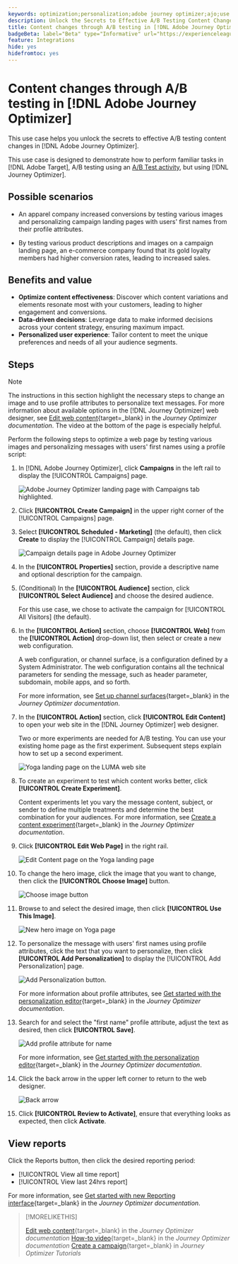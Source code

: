 ```yaml
---
keywords: optimization;personalization;adobe journey optimizer;ajo;use cases;scenarios;content change/ab test;profile attribute;change image;swap image
description: Unlock the Secrets to Effective A/B Testing Content Changes in Adobe Journey Optimizer
title: Content changes through A/B testing in [!DNL Adobe Journey Optimizer]
badgeBeta: label="Beta" type="Informative" url="https://experienceleague.adobe.com/docs/target/using/introduction/intro.html#beta newtab=true" tooltip="What are Beta features in [!DNL Adobe Target]."
feature: Integrations
hide: yes
hidefromtoc: yes
---
```

# Content changes through A/B testing in [!DNL Adobe Journey Optimizer]

This use case helps you unlock the secrets to effective A/B testing content changes in [!DNL Adobe Journey Optimizer].

This use case is designed to demonstrate how to perform familiar tasks in [!DNL Adobe Target], A/B testing using an [A/B Test activity](/help/main/c-activities/t-test-ab/test-ab.md), but using [!DNL Journey Optimizer].

## Possible scenarios

* An apparel company increased conversions by testing various images and personalizing campaign landing pages with users' first names from their profile attributes.

* By testing various product descriptions and images on a campaign landing page, an e-commerce company found that its gold loyalty members had higher conversion rates, leading to increased sales.

## Benefits and value

* **Optimize content effectiveness**: Discover which content variations and elements resonate most with your customers, leading to higher engagement and conversions.
* **Data-driven decisions**: Leverage data to make informed decisions across your content strategy, ensuring maximum impact.
* **Personalized user experience**: Tailor content to meet the unique preferences and needs of all your audience segments.

## Steps

>[!NOTE]
>
>The instructions in this section highlight the necessary steps to change an image and to use profile attributes to personalize text messages. For more information about available options in the [!DNL Journey Optimizer] web designer, see [Edit web content](https://experienceleague.adobe.com/en/docs/journey-optimizer/using/web/author-web-pages/edit-web-content){target=_blank} in the *Journey Optimizer documentation*. The video at the bottom of the page is especially helpful.

Perform the following steps to optimize a web page by testing various images and personalizing messages with users' first names using a profile script:

1. In [!DNL Adobe Journey Optimizer], click **Campaigns** in the left rail to display the [!UICONTROL Campaigns] page.

   ![Adobe Journey Optimizer landing page with Campaigns tab highlighted.](/help/main/c-integrating-target-with-mac/ajo/assets/ajo-landing-page.png)

1. Click **[!UICONTROL Create Campaign]** in the upper right corner of the [!UICONTROL Campaigns] page.

1. Select **[!UICONTROL Scheduled - Marketing]** (the default), then click **Create** to display the [!UICONTROL Campaign] details page.

   ![Campaign details page in Adobe Journey Optimizer](/help/main/c-integrating-target-with-mac/ajo/assets/campaign-details.png)

1. In the **[!UICONTROL Properties]** section, provide a descriptive name and optional description for the campaign.

1. (Conditional) In the **[!UICONTROL Audience]** section, click **[!UICONTROL Select Audience]** and choose the desired audience.

   For this use case, we chose to activate the campaign for [!UICONTROL All Visitors] (the default).

1. In the **[!UICONTROL Action]** section, choose **[!UICONTROL Web]** from the **[!UICONTROL Action]** drop-down list, then select or create a new web configuration.

   A web configuration, or channel surface, is a configuration defined by a System Administrator. The web configuration contains all the technical parameters for sending the message, such as header parameter, subdomain, mobile apps, and so forth.

   For more information, see [Set up channel surfaces](https://experienceleague.adobe.com/en/docs/journey-optimizer/using/configuration/channel-surfaces#set-up-channel-surfaces){target=_blank} in the *Journey Optimizer documentation*.

1. In the **[!UICONTROL Action]** section, click **[!UICONTROL Edit Content]** to open your web site in the [!DNL Journey Optimizer] web designer.

   Two or more experiments are needed for A/B testing. You can use your existing home page as the first experiment. Subsequent steps explain how to set up a second experiment.

   ![Yoga landing page on the LUMA web site](/help/main/c-integrating-target-with-mac/ajo/assets/luma-yoga-landing.png)

1. To create an experiment to test which content works better, click **[!UICONTROL Create Experiment]**.

   Content experiments let you vary the message content, subject, or sender to define multiple treatments and determine the best combination for your audiences. For more information, see [Create a content experiment](https://experienceleague.adobe.com/en/docs/journey-optimizer/using/content-management/content-experiment/content-experiment){target=_blank} in the *Journey Optimizer documentation*.

1. Click **[!UICONTROL Edit Web Page]** in the right rail.

   ![Edit Content page on the Yoga landing page](/help/main/c-integrating-target-with-mac/ajo/assets/edit-yoga-page.png)

1. To change the hero image, click the image that you want to change, then click the **[!UICONTROL Choose Image]** button.

   ![Choose image button](/help/main/c-integrating-target-with-mac/ajo/assets/choose-image.png)

1. Browse to and select the desired image, then click **[!UICONTROL Use This Image]**.

   ![New hero image on Yoga page](/help/main/c-integrating-target-with-mac/ajo/assets/new-hero-image.png)

1. To personalize the message with users' first names using profile attributes, click the text that you want to personalize, then click **[!UICONTROL Add Personalization]** to display the [!UICONTROL Add Personalization] page.

   ![Add Personalization button.](/help/main/c-integrating-target-with-mac/ajo/assets/add-personalization-button.png)

   For more information about profile attributes, see [Get started with the personalization editor](https://experienceleague.adobe.com/en/docs/journey-optimizer/using/content-management/personalization/expression-editor/personalization-build-expressions){target=_blank} in the *Journey Optimizer documentation*.

1. Search for and select the "first name" profile attribute, adjust the text as desired, then click **[!UICONTROL Save]**.

   ![Add profile attribute for name](/help/main/c-integrating-target-with-mac/ajo/assets/add-profile-attribute-for-name.png)

   For more information, see [Get started with the personalization editor](https://experienceleague.adobe.com/en/docs/journey-optimizer/using/content-management/personalization/expression-editor/personalization-build-expressions){target=_blank} in the *Journey Optimizer documentation*.

1. Click the back arrow in the upper left corner to return to the web designer.

   ![Back arrow](/help/main/c-integrating-target-with-mac/ajo/assets/back-arrow.png)

1. Click **[!UICONTROL Review to Activate]**, ensure that everything looks as expected, then click **Activate**.

## View reports

Click the Reports button, then click the desired reporting period:

* [!UICONTROL View all time report]
* [!UICONTROL View last 24hrs report]

For more information, see [Get started with new Reporting interface](https://experienceleague.adobe.com/en/docs/journey-optimizer/using/channel-report/report-gs-cja){target=_blank} in the *Journey Optimizer documentation*.

>[!MORELIKETHIS]
>
>[Edit web content](https://experienceleague.adobe.com/en/docs/journey-optimizer/using/web/author-web-pages/edit-web-content){target=_blank} in the *Journey Optimizer documentation*
>[How-to video](https://experienceleague.adobe.com/en/docs/journey-optimizer/using/web/author-web-pages/edit-web-content#video){target=_blank} in the *Journey Optimizer documentation*
>[Create a campaign](https://experienceleague.adobe.com/en/docs/journey-optimizer-learn/tutorials/create-campaigns/create-a-campaign){target=_blank} in *Journey Optimizer Tutorials*

